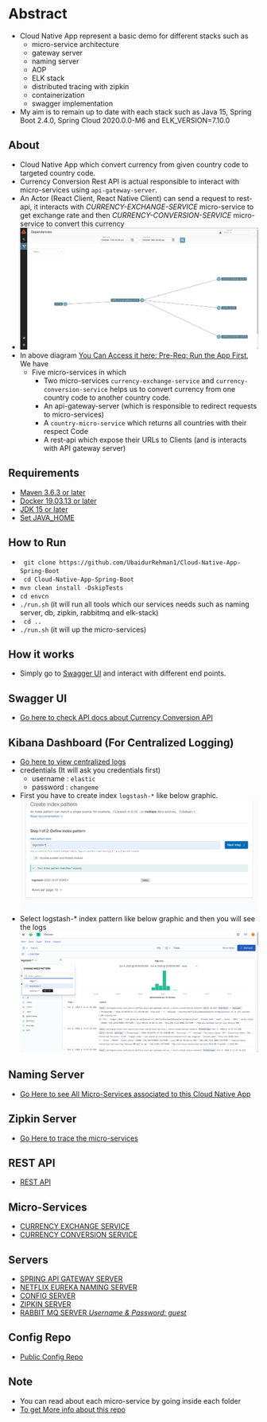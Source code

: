 Abstract
========
- Cloud Native App represent a basic demo for different stacks such as
    - micro-service architecture 
    - gateway server
    - naming server
    - AOP
    - ELK stack
    - distributed tracing with zipkin
    - containerization
    - swagger implementation
- My aim is to remain up to date with each stack such as Java 15, Spring Boot 2.4.0, Spring Cloud 2020.0.0-M6 and ELK_VERSION=7.10.0


About
----
- Cloud Native App which convert currency from given country code to targeted country code. 
- Currency Conversion Rest API  is actual responsible to interact with micro-services using ```api-gateway-server```. 
- An Actor (React Client, React Native Client) can  send a request to rest-api, it interacts with *CURRENCY-EXCHANGE-SERVICE*  micro-service to get exchange rate and then *CURRENCY-CONVERSION-SERVICE* micro-service to convert this currency
- ![Micro Service Architecture](resource/micro-service-architecture.png)
- In above diagram [You Can Access it here: Pre-Req: Run the App First](http://localhost:9411/zipkin/), We have 
    - Five micro-services in which
        - Two micro-services ```currency-exchange-service```  and ```currency-conversion-service``` helps us to convert currency from one country code to another country code.
        - An api-gateway-server (which is responsible to redirect requests to micro-services)
        - A ```country-micro-service``` which returns all countries with their respect Code
        - A rest-api which expose their URLs to Clients (and is interacts with API gateway server)

Requirements
-----------
- [Maven 3.6.3 or later](./resource/install-require-softwares.md)
- [Docker 19.03.13 or later](./resource/install-require-softwares.md)
- [JDK 15 or later](./resource/install-require-softwares.md)
- [Set JAVA_HOME](./resource/install-require-softwares.md)

How to Run
----------
-   ``` git clone https://github.com/UbaidurRehman1/Cloud-Native-App-Spring-Boot```
-   ``` cd Cloud-Native-App-Spring-Boot```
-   ```mvn clean install -DskipTests```
-   ```cd envcn```
-   ```./run.sh``` (it will run all tools which our services needs such as naming server, db, zipkin, rabbitmq and elk-stack)
-   ``` cd ..``` 
-   ``` ./run.sh ``` (it will up the micro-services)

How it works
------------
- Simply go to [Swagger UI](http://localhost:5200/swagger-ui/index.html#/exchange-controller) and interact with different end points.

Swagger UI
----------
- [Go here to check API docs about Currency Conversion API](http://localhost:5200/swagger-ui/index.html#/exchange-controller)

Kibana Dashboard (For Centralized Logging)
------------------------------------------
- [Go here to view centralized logs](http://localhost:5601/app/discover#)
- credentials (It will ask you credentials first)
    - username : `elastic`
    - password : `changeme`
- First you have to create index `logstash-*` like below graphic.
![Create Index](resource/create-index.PNG)
- Select logstash-* index pattern like below graphic and then you will see the logs
![Kibana Dashboard](resource/kibana-dashboard.png)

Naming Server
-------------
- [Go Here to see All Micro-Services associated to this Cloud Native App](http://localhost:8761)

Zipkin Server
------------
- [Go Here to trace the micro-services](http://localhost:9411/zipkin/)

REST API
--------
-   [REST API](http://localhost:5200/actuator/health)

Micro-Services
--------------
-   [CURRENCY EXCHANGE SERVICE](http://localhost:8000/actuator/health)
-   [CURRENCY CONVERSION SERVICE](http://localhost:8100/actuator/health)

Servers
-------
-   [SPRING API GATEWAY SERVER](http://localhost:8755/actuator/health)
-   [NETFLIX EUREKA NAMING SERVER](http://localhost:8761/)
-   [CONFIG SERVER](http://localhost:8888/actuator/health)
-   [ZIPKIN SERVER](http://localhost:9411/zipkin/)
-   [RABBIT MQ SERVER *Username & Password: guest*](http://localhost:15672/)

Config Repo
-----------
- [Public Config Repo](https://github.com/UbaidurRehman1/public-repo)

Note
----
- You can read about each micro-service by going inside each folder
- [To get More info about this repo](./moreinfo.md)